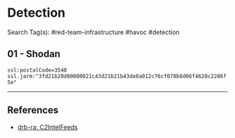 # Detection

Search Tag(s): #red-team-infrastructure #havoc #detection

## 01 - Shodan

`ssl:postalCode=3540 ssl.jarm:"3fd21b20d00000021c43d21b21b43de0a012c76cf078b8d06f4620c2286f5e"`

---
## References

- [drb-ra: C2IntelFeeds](https://github.com/drb-ra/C2IntelFeeds)